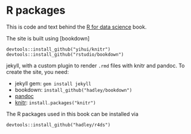 # R packages

This is code and text behind the [R for data science](http://r4ds.had.co.nz)
book. 

The site is built using [bookdown]

```{r}
devtools::install_github("yihui/knitr")
devtools::install_github("rstudio/bookdown")
```

jekyll, with a custom plugin to render `.rmd` files with
knitr and pandoc. To create the site, you need:

* jekyll gem: `gem install jekyll`
* bookdown: `install_github("hadley/bookdown")`
* [pandoc](http://johnmacfarlane.net/pandoc/)
* [knitr](http://yihui.name/knitr/): `install.packages("knitr")`

The R packages used in this book can be installed via

```{r}
devtools::install_github("hadley/r4ds")
```
